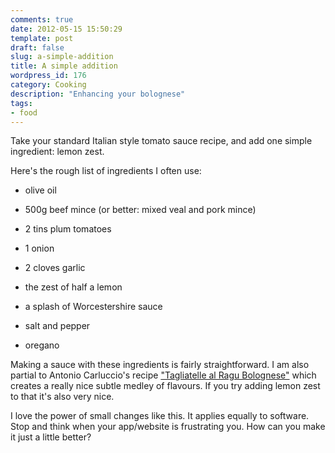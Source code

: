 ```yaml
---
comments: true
date: 2012-05-15 15:50:29
template: post
draft: false
slug: a-simple-addition
title: A simple addition
wordpress_id: 176
category: Cooking
description: "Enhancing your bolognese"
tags:
- food
---
```


Take your standard Italian style tomato sauce recipe, and add one simple ingredient: lemon zest.

Here's the rough list of ingredients I often use:



	
  * olive oil

	
  * 500g beef mince (or better: mixed veal and pork mince)

	
  * 2 tins plum tomatoes

	
  * 1 onion

	
  * 2 cloves garlic

	
  * the zest of half a lemon

	
  * a splash of Worcestershire sauce

	
  * salt and pepper

	
  * oregano


Making a sauce with these ingredients is fairly straightforward. I am also partial to Antonio Carluccio's recipe ["Tagliatelle al Ragu Bolognese"](http://www.antonio-carluccio.com/Tagliatelle_al_Ragu_Bolognese) which creates a really nice subtle medley of flavours. If you try adding lemon zest to that it's also very nice.

I love the power of small changes like this. It applies equally to software. Stop and think when your app/website is frustrating you. How can you make it just a little better?
